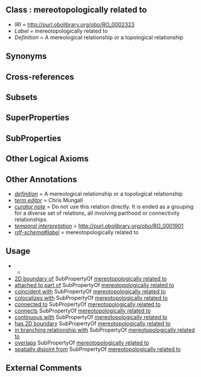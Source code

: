 
## Class : mereotopologically related to

 * *IRI* = http://purl.obolibrary.org/obo/RO_0002323
 * *Label* = mereotopologically related to
 * *Definition* = A mereological relationship or a topological relationship

## Synonyms


## Cross-references


## Subsets


## SuperProperties


## SubProperties


## Other Logical Axioms


## Other Annotations

 * *[definition](../../IAO/15/IAO_0000115.md)* = A mereological relationship or a topological relationship
 * *[term editor](../../IAO/17/IAO_0000117.md)* = Chris Mungall
 * *[curator note](../../IAO/32/IAO_0000232.md)* = Do not use this relation directly. It is ended as a grouping for a diverse set of relations, all involving parthood or connectivity relationships
 * *[temporal interpretation](../../RO/00/RO_0001900.md)* = http://purl.obolibrary.org/obo/RO_0001901
 * *[rdf-schema#label](../../el/rdf-schema#label.md)* = mereotopologically related to

## Usage

 * -
 * [2D boundary of](../../RO/00/RO_0002000.md) SubPropertyOf [mereotopologically related to](../../RO/23/RO_0002323.md)
 * [attached to part of](../../RO/77/RO_0002177.md) SubPropertyOf [mereotopologically related to](../../RO/23/RO_0002323.md)
 * [coincident with](../../RO/08/RO_0002008.md) SubPropertyOf [mereotopologically related to](../../RO/23/RO_0002323.md)
 * [colocalizes with](../../RO/25/RO_0002325.md) SubPropertyOf [mereotopologically related to](../../RO/23/RO_0002323.md)
 * [connected to](../../RO/70/RO_0002170.md) SubPropertyOf [mereotopologically related to](../../RO/23/RO_0002323.md)
 * [connects](../../RO/76/RO_0002176.md) SubPropertyOf [mereotopologically related to](../../RO/23/RO_0002323.md)
 * [continuous with](../../RO/50/RO_0002150.md) SubPropertyOf [mereotopologically related to](../../RO/23/RO_0002323.md)
 * [has 2D boundary](../../RO/02/RO_0002002.md) SubPropertyOf [mereotopologically related to](../../RO/23/RO_0002323.md)
 * [in branching relationship with](../../RO/75/RO_0002375.md) SubPropertyOf [mereotopologically related to](../../RO/23/RO_0002323.md)
 * [overlaps](../../RO/31/RO_0002131.md) SubPropertyOf [mereotopologically related to](../../RO/23/RO_0002323.md)
 * [spatially disjoint from](../../RO/63/RO_0002163.md) SubPropertyOf [mereotopologically related to](../../RO/23/RO_0002323.md)

## External Comments

